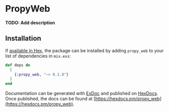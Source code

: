 # PropyWeb

**TODO: Add description**

## Installation

If [available in Hex](https://hex.pm/docs/publish), the package can be installed
by adding `propy_web` to your list of dependencies in `mix.exs`:

```elixir
def deps do
  [
    {:propy_web, "~> 0.1.0"}
  ]
end
```

Documentation can be generated with [ExDoc](https://github.com/elixir-lang/ex_doc)
and published on [HexDocs](https://hexdocs.pm). Once published, the docs can
be found at [https://hexdocs.pm/propy_web](https://hexdocs.pm/propy_web).

